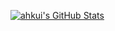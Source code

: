 <!--
**ahkui/ahkui** is a ✨ _special_ ✨ repository because its `README.md` (this file) appears on your GitHub profile.

Here are some ideas to get you started:

- 🔭 I’m currently working on ...
- 🌱 I’m currently learning ...
- 👯 I’m looking to collaborate on ...
- 🤔 I’m looking for help with ...
- 💬 Ask me about ...
- 📫 How to reach me: ...
- 😄 Pronouns: ...
- ⚡ Fun fact: ...
-->

[![ahkui's GitHub Stats](https://github-readme-stats.vercel.app/api?username=ahkui&count_private=true&show_icons=true&include_all_commits=true)](https://github.com/ahkui)
